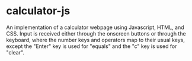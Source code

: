 # calculator-js
An implementation of a calculator webpage using Javascript, HTML, and CSS. Input is received either through the onscreen buttons or through the keyboard, where the number keys and operators map to their usual keys, except the "Enter" key is used for "equals" and the "c" key is used for "clear".
